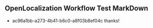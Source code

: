 ## OpenLocalization Workflow Test MarkDown
* ac96a1bb-a273-4b41-b6c0-a8f03b8ef04c thanks!

<!--HONumber=Jul16_HO4-->



